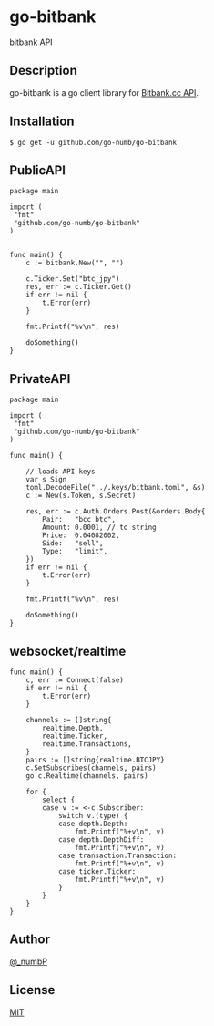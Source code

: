# go-bitbank

bitbank API

## Description

go-bitbank is a go client library for [Bitbank.cc API](https://docs.bitbank.cc).

## Installation

```
$ go get -u github.com/go-numb/go-bitbank
```

## PublicAPI
``` 
package main

import (
 "fmt"
 "github.com/go-numb/go-bitbank"
)


func main() {
	c := bitbank.New("", "")

	c.Ticker.Set("btc_jpy")
	res, err := c.Ticker.Get()
	if err != nil {
		t.Error(err)
	}

	fmt.Printf("%v\n", res)

	doSomething()
}
```

## PrivateAPI

```
package main

import (
 "fmt"
 "github.com/go-numb/go-bitbank"
)

func main() {

    // loads API keys
	var s Sign
	toml.DecodeFile("../.keys/bitbank.toml", &s)
	c := New(s.Token, s.Secret)

	res, err := c.Auth.Orders.Post(&orders.Body{
		Pair:   "bcc_btc",
		Amount: 0.0001, // to string
		Price:  0.04082002,
		Side:   "sell",
		Type:   "limit",
	})
	if err != nil {
		t.Error(err)
	}

	fmt.Printf("%v\n", res)

	doSomething()
}
```

## websocket/realtime
```
func main() {
	c, err := Connect(false)
	if err != nil {
		t.Error(err)
	}

	channels := []string{
		realtime.Depth,
		realtime.Ticker,
		realtime.Transactions,
	}
	pairs := []string{realtime.BTCJPY}
	c.SetSubscribes(channels, pairs)
	go c.Realtime(channels, pairs)

	for {
		select {
		case v := <-c.Subscriber:
			switch v.(type) {
			case depth.Depth:
				fmt.Printf("%+v\n", v)
			case depth.DepthDiff:
				fmt.Printf("%+v\n", v)
			case transaction.Transaction:
				fmt.Printf("%+v\n", v)
			case ticker.Ticker:
				fmt.Printf("%+v\n", v)
			}
		}
	}
}
```

## Author

[@_numbP](https://twitter.com/_numbP)

## License

[MIT](https://github.com/go-numb/go-bitbank/blob/master/LICENSE)